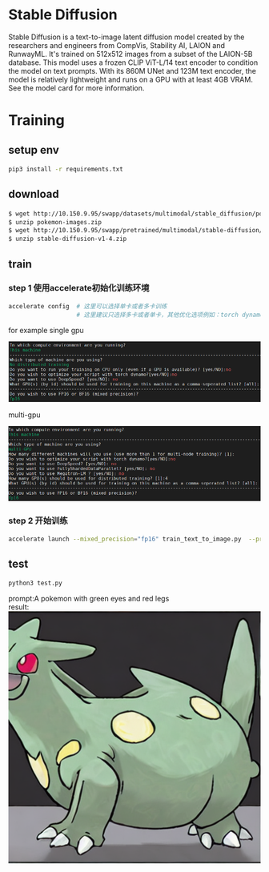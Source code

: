 # Stable Diffusion

Stable Diffusion is a text-to-image latent diffusion model created by the researchers and engineers from CompVis, Stability AI, LAION and RunwayML. It's trained on 512x512 images from a subset of the LAION-5B database. This model uses a frozen CLIP ViT-L/14 text encoder to condition the model on text prompts. With its 860M UNet and 123M text encoder, the model is relatively lightweight and runs on a GPU with at least 4GB VRAM. See the model card for more information.

# Training

## setup env

```bash
pip3 install -r requirements.txt
```

##  download

```bash
$ wget http://10.150.9.95/swapp/datasets/multimodal/stable_diffusion/pokemon-images.zip
$ unzip pokemon-images.zip
$ wget http://10.150.9.95/swapp/pretrained/multimodal/stable-diffusion/stable-diffusion-v1-4.zip
$ unzip stable-diffusion-v1-4.zip
```

## train

###  step 1   使用accelerate初始化训练环境

```bash
accelerate config  # 这里可以选择单卡或者多卡训练
                   # 这里建议只选择多卡或者单卡，其他优化选项例如：torch dynamo，deepspeed等均不建议使用

```

for example
single gpu

![image](IMG/single.png)

multi-gpu

![image](IMG/multi.png)

### step 2  开始训练

```bash
accelerate launch --mixed_precision="fp16" train_text_to_image.py  --pretrained_model_name_or_path=./stable-diffusion-v1-4  --use_ema  --resolution=512 --center_crop --random_flip  --train_batch_size=1  --gradient_accumulation_steps=4  --gradient_checkpointing  --max_train_steps=15000  --learning_rate=1e-05  --max_grad_norm=1  --lr_scheduler="constant" --lr_warmup_steps=0  --output_dir="sd-pokemon-model"  --caption_column 'additional_feature' --train_data_dir pokemon-images/datasets/images/train
```

## test
```bash
python3 test.py
```
prompt:A pokemon with green eyes and red legs   
result:   
![image](IMG/pokemon.png)
